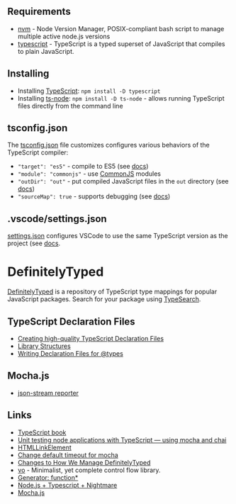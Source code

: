 ## Requirements

* [nvm](https://github.com/nvm-sh/nvm) - Node Version Manager, POSIX-compliant bash script to manage multiple active node.js versions
* [typescript](https://www.typescriptlang.org/#download-links) - TypeScript is a typed superset of JavaScript that compiles to plain JavaScript.

## Installing

* Installing [TypeScript](https://www.typescriptlang.org/): `npm install -D typescript`
* Installing [ts-node](https://github.com/TypeStrong/ts-node): `npm install -D ts-node` - allows running TypeScript files directly from the command line

## tsconfig.json

The [tsconfig.json](tsconfig.json) file customizes configures various behaviors of the TypeScript compiler:

* `"target": "es5"` - compile to ES5 (see [docs](https://code.visualstudio.com/docs/typescript/typescript-tutorial#_tsconfigjson))
* `"module": "commonjs"` - use [CommonJS](http://www.commonjs.org/specs/modules/1.0) modules
* `"outDir": "out"` - put compiled JavaScript files in the `out` directory (see [docs](https://code.visualstudio.com/docs/typescript/typescript-tutorial#_change-the-build-output))
* `"sourceMap": true` - supports debugging (see [docs](https://code.visualstudio.com/docs/typescript/typescript-tutorial#_debugging))

## .vscode/settings.json

[settings.json](.vscode/settings.json) configures VSCode to use the same TypeScript version as the project (see [docs](https://basarat.gitbook.io/typescript/getting-started).

# DefinitelyTyped

[DefinitelyTyped](https://github.com/DefinitelyTyped/DefinitelyTyped) is a repository of TypeScript type mappings for popular JavaScript packages.  Search for your package using [TypeSearch](https://microsoft.github.io/TypeSearch/).

## TypeScript Declaration Files

* [Creating high-quality TypeScript Declaration Files](https://www.typescriptlang.org/docs/handbook/declaration-files/introduction.html)
* [Library Structures](https://www.typescriptlang.org/docs/handbook/declaration-files/library-structures.html)
* [Writing Declaration Files for @types](https://devblogs.microsoft.com/typescript/writing-dts-files-for-types/)

## Mocha.js

* [json-stream reporter](https://mochajs.org/#json-stream)

## Links

* [TypeScript book](https://basarat.gitbook.io/typescript/)
* [Unit testing node applications with TypeScript — using mocha and chai](https://journal.artfuldev.com/unit-testing-node-applications-with-typescript-using-mocha-and-chai-384ef05f32b2)
* [HTMLLinkElement](https://developer.mozilla.org/en-US/docs/Web/API/HTMLLinkElement)
* [Change default timeout for mocha](https://stackoverflow.com/questions/23492043/change-default-timeout-for-mocha)
* [Changes to How We Manage DefinitelyTyped](https://devblogs.microsoft.com/typescript/changes-to-how-we-manage-definitelytyped/)
* [vo](https://github.com/matthewmueller/vo) - Minimalist, yet complete control flow library.
* [Generator: function*](https://developer.mozilla.org/en-US/docs/Web/JavaScript/Reference/Statements/function*)
* [Node.js + Typescript + Nightmare](https://medium.com/@franperez/node-js-typescript-nightmare-c163fe3bed13)
* [Mocha.js](https://mochajs.org/#installation)